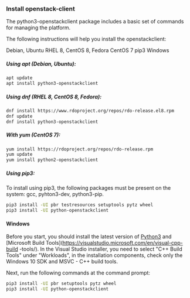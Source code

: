 ### Install openstack-client

The python3-openstackclient package includes a basic set of commands for managing the platform.

The following instructions will help you install the openstackclient:

<tabs>
<tablist>
<tab>Debian, Ubuntu</tab>
<tab>RHEL 8, CentOS 8, Fedora</tab>
<tab>CentOS 7</tab>
<tab>pip3</tab>
<tab>Windows</tab>
</tablist>
<tabpanel>

##### Using apt (Debian, Ubuntu):

```bash
apt update
apt install python3-openstackclient
```

</tabpanel>
<tabpanel>

##### Using dnf (RHEL 8, CentOS 8, Fedora):

```bash
dnf install https://www.rdoproject.org/repos/rdo-release.el8.rpm
dnf update
dnf install python3-openstackclient
```

</tabpanel>
<tabpanel>

##### With yum (CentOS 7):

```bash
yum install https://rdoproject.org/repos/rdo-release.rpm
yum update
yum install python2-openstackclient
```

</tabpanel>
<tabpanel>

##### Using pip3:

To install using pip3, the following packages must be present on the system: gcc, pyhton3-dev, python3-pip.

```bash
pip3 install -UI pbr testresources setuptools pytz wheel
pip3 install -UI python-openstackclient
```

</tabpanel>
<tabpanel>

#### Windows

Before you start, you should install the latest version of [Python3](https://www.python.org/downloads/window) and [Microsoft Build Tools](https://visualstudio.microsoft.com/en/visual-cpp-build -tools/). In the Visual Studio installer, you need to select "C++ Build Tools" under "Workloads", in the installation components, check only the Windows 10 SDK and MSVC - C++ build tools.

Next, run the following commands at the command prompt:

```bash
pip3 install -UI pbr setuptools pytz wheel
pip3 install -UI python-openstackclient
```

</tabpanel>
</tabs>
